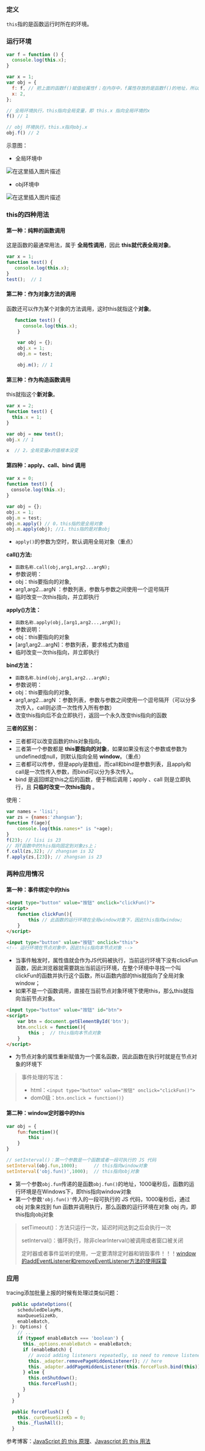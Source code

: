 ### 定义
`this`指的是函数运行时所在的环境。

### 运行环境

```javascript
var f = function () {
  console.log(this.x);
}

var x = 1;
var obj = {
  f: f, // 把上面的函数f()赋值给属性f；在内存中，f属性存放的是函数f()的地址，所以调用的是f()的引用地址
  x: 2,
};

// 全局环境执行，this指向全局变量，即 this.x 指向全局环境的x
f() // 1

// obj 环境执行，this.x指向obj.x
obj.f() // 2
```

示意图：
- 全局环境中

![在这里插入图片描述](https://img-blog.csdnimg.cn/20210305133602704.png?x-oss-process=image/watermark,type_ZmFuZ3poZW5naGVpdGk,shadow_10,text_aHR0cHM6Ly9ibG9nLmNzZG4ubmV0L3dlaXhpbl80Mzk3MzQxNQ==,size_16,color_FFFFFF,t_70)
- obj环境中

![在这里插入图片描述](https://img-blog.csdnimg.cn/20210305133613510.png?x-oss-process=image/watermark,type_ZmFuZ3poZW5naGVpdGk,shadow_10,text_aHR0cHM6Ly9ibG9nLmNzZG4ubmV0L3dlaXhpbl80Mzk3MzQxNQ==,size_16,color_FFFFFF,t_70)
### this的四种用法
#### 第一种：纯粹的函数调用
这是函数的最通常用法，属于 **全局性调用**，因此 **this就代表全局对象**。

```javascript
var x = 1;
function test() {
   console.log(this.x);
}
test();  // 1
```
#### 第二种：作为对象方法的调用
函数还可以作为某个对象的方法调用，这时this就指这个**对象**。

```javascript
   function test() {
      console.log(this.x);
    }

    var obj = {};
    obj.x = 1;
    obj.m = test;

    obj.m(); // 1
```

#### 第三种：作为构造函数调用

this就指这个**新对象**。

```javascript
var x = 2;
function test() {
  this.x = 1;
}

var obj = new test();
obj.x // 1

x  // 2，全局变量x的值根本没变
```

#### 第四种：apply、call、bind 调用

```javascript
var x = 0;
function test() {
　console.log(this.x);
}

var obj = {};
obj.x = 1;
obj.m = test;
obj.m.apply() // 0，this指的是全局对象
obj.m.apply(obj); //1，this指的是对象obj
```
- `apply()`的参数为空时，默认调用全局对象（重点）

**call()方法:**
- `函数名称.call(obj,arg1,arg2...argN);`
- 参数说明：
- obj：this要指向的对象,
- arg1,arg2...argN ：参数列表，参数与参数之间使用一个逗号隔开
- 临时改变一次this指向，并立即执行

**apply()方法：**

- `函数名称.apply(obj,[arg1,arg2...,argN]);`
- 参数说明：
- obj：this要指向的对象
- [arg1,arg2...argN]：参数列表，要求格式为数组
- 临时改变一次this指向，并立即执行

**bind方法：**
- `函数名称.bind(obj,arg1,arg2...argN);`
- 参数说明：
- obj：this要指向的对象,
- arg1,arg2...argN ：参数列表，参数与参数之间使用一个逗号隔开（可以分多次传入，call则必须一次性传入所有参数）
- 改变this指向后不会立即执行，返回一个永久改变this指向的函数

**三者的区别：**
- 三者都可以改变函数的this对象指向。
- 三者第一个参数都是 **this要指向的对象**，如果如果没有这个参数或参数为undefined或null，则默认指向全局 **window**。（重点）
- 三者都可以传参，但是apply是数组，而call和bind是参数列表，且apply和call是一次性传入参数，而bind可以分为多次传入。
- bind 是返回绑定this之后的函数，便于稍后调用；apply 、call 则是立即执行，且 **只临时改变一次this指向** 。

使用：

```javascript
var names = 'lisi';
var zs = {names:'zhangsan'};
function f(age){
    console.log(this.names+" is "+age);
}
f(23); // lisi is 23
// 将f函数中的this指向固定到对象zs上；
f.call(zs,32); // zhangsan is 32
f.apply(zs,[23]); // zhangsan is 23
```

### 两种应用情况
#### 第一种：事件绑定中的this

```html
<input type="button" value="按钮" onclick="clickFun()">
<script>
    function clickFun(){
        this // 此函数的运行环境在全局window对象下，因此this指向window;
    }
</script>

<input type="button" value="按钮" onclick="this">
<!-- 运行环境在节点对象中，因此this指向本节点对象 -->
```

- 当事件触发时，属性值就会作为JS代码被执行，当前运行环境下没有clickFun函数，因此浏览器就需要跳出当前运行环境，在整个环境中寻找一个叫clickFun的函数并执行这个函数，所以函数内部的this就指向了全局对象window；
- 如果不是一个函数调用，直接在当前节点对象环境下使用this，那么this就指向当前节点对象。

```html
<input type="button" value="按钮" id="btn">
<script>
    var btn = document.getElementById('btn');
    btn.onclick = function(){
        this ;  // this指向本节点对象
    }
</script>
```
- 为节点对象的属性重新赋值为一个匿名函数，因此函数在执行时就是在节点对象的环境下

> 事件处理的写法：
>
> - html：`<input type="button" value="按钮" onclick="clickFun()">`
> - dom0级：`btn.onclick = function()}`

#### 第二种：window定时器中的this

```javascript
var obj = {
    fun:function(){
        this ;
    }
}

// setInterval()：第一个参数是一个函数或者一段可执行的 JS 代码
setInterval(obj.fun,1000);      // this指向window对象
setInterval('obj.fun()',1000);  // this指向obj对象
```
- 第一个参数`obj.fun`传递的是函数`obj.fun()`的地址，1000毫秒后，函数的运行环境是在Windows下，即this指向window对象
- 第一个参数`'obj.fun()'`传入的一段可执行的 JS 代码，1000毫秒后，通过 obj 对象来找到 fun 函数并调用执行，那么函数的运行环境在对象 obj 内，即this指向obj对象

>setTimeout()：方法只运行一次，延迟时间达到之后会执行一次
>
>setInterval()：循环执行，除非clearInterval()被调用或者窗口被关闭
>
>定时器或者事件监听的使用，一定要清除定时器和销毁事件！！！[window的addEventListener和removeEventListener方法的使用踩雷](https://blog.csdn.net/weixin_43973415/article/details/133361188)

### 应用

tracing添加批量上报的时候有处理过类似问题：

```js
  public updateOptions({
    scheduledDelayMs,
    maxQueueSizeKb,
    enableBatch,
  }: Options) {
    // ...
    if (typeof enableBatch === 'boolean') {
      this._options.enableBatch = enableBatch;
      if (enableBatch) {
        // avoid adding listeners repeatedly, so need to remove listeners firstly if has added previously
        this._adapter.removePageHiddenListener(); // here
        this._adapter.addPageHiddenListener(this.forceFlush.bind(this)); // here
      } else {
        this.onShutdown();
        this.forceFlush();
      }
    }
  }

  public forceFlush() {
    this._curQueueSizeKb = 0;
    this._flushAll();
  }
```



参考博客：[JavaScript 的 this 原理](http://www.ruanyifeng.com/blog/2018/06/javascript-this.html)、[Javascript 的 this 用法](http://www.ruanyifeng.com/blog/2010/04/using_this_keyword_in_javascript.html)


